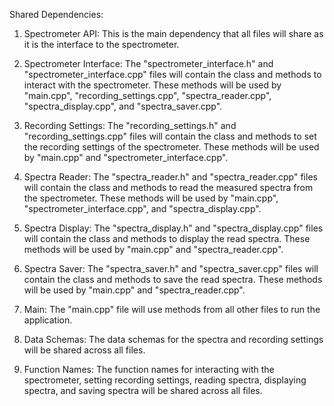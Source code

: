 Shared Dependencies:

1. Spectrometer API: This is the main dependency that all files will share as it is the interface to the spectrometer.

2. Spectrometer Interface: The "spectrometer_interface.h" and "spectrometer_interface.cpp" files will contain the class and methods to interact with the spectrometer. These methods will be used by "main.cpp", "recording_settings.cpp", "spectra_reader.cpp", "spectra_display.cpp", and "spectra_saver.cpp".

3. Recording Settings: The "recording_settings.h" and "recording_settings.cpp" files will contain the class and methods to set the recording settings of the spectrometer. These methods will be used by "main.cpp" and "spectrometer_interface.cpp".

4. Spectra Reader: The "spectra_reader.h" and "spectra_reader.cpp" files will contain the class and methods to read the measured spectra from the spectrometer. These methods will be used by "main.cpp", "spectrometer_interface.cpp", and "spectra_display.cpp".

5. Spectra Display: The "spectra_display.h" and "spectra_display.cpp" files will contain the class and methods to display the read spectra. These methods will be used by "main.cpp" and "spectra_reader.cpp".

6. Spectra Saver: The "spectra_saver.h" and "spectra_saver.cpp" files will contain the class and methods to save the read spectra. These methods will be used by "main.cpp" and "spectra_reader.cpp".

7. Main: The "main.cpp" file will use methods from all other files to run the application.

8. Data Schemas: The data schemas for the spectra and recording settings will be shared across all files.

9. Function Names: The function names for interacting with the spectrometer, setting recording settings, reading spectra, displaying spectra, and saving spectra will be shared across all files.